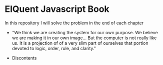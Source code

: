 # ElQuent Javascript Book

In this repository I will solve the problem in the end of each chapter

- "We think we are creating the system for our own purpose. We believe we
  are making it in our own image... But the computer is not really like us.
  It is a projection of of a very slim part of ourselves that portion devoted
  to logic, order, rule, and clarity."

* Discontents
